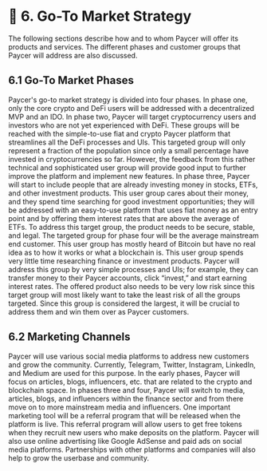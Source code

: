 # 🛒 6. Go-To Market Strategy

The following sections describe how and to whom Paycer will offer its products and services. The different phases and customer groups that Paycer will address are also discussed.

## **6.1 Go-To Market Phases**

Paycer's go-to market strategy is divided into four phases. In phase one, only the core crypto and DeFi users will be addressed with a decentralized MVP and an IDO. In phase two, Paycer will target cryptocurrency users and investors who are not yet experienced with DeFi. These groups will be reached with the simple-to-use fiat and crypto Paycer platform that streamlines all the DeFi processes and UIs. This targeted group will only represent a fraction of the population since only a small percentage have invested in cryptocurrencies so far. However, the feedback from this rather technical and sophisticated user group will provide good input to further improve the platform and implement new features. In phase three, Paycer will start to include people that are already investing money in stocks, ETFs, and other investment products. This user group cares about their money, and they spend time searching for good investment opportunities; they will be addressed with an easy-to-use platform that uses fiat money as an entry point and by offering them interest rates that are above the average of ETFs. To address this target group, the product needs to be secure, stable, and legal. The targeted group for phase four will be the average mainstream end customer. This user group has mostly heard of Bitcoin but have no real idea as to how it works or what a blockchain is. This user group spends very little time researching finance or investment products. Paycer will address this group by very simple processes and UIs; for example, they can transfer money to their Paycer accounts, click “invest,” and start earning interest rates. The offered product also needs to be very low risk since this target group will most likely want to take the least risk of all the groups targeted. Since this group is considered the largest, it will be crucial to address them and win them over as Paycer customers.

## **6.2 Marketing Channels**

Paycer will use various social media platforms to address new customers and grow the community. Currently, Telegram, Twitter, Instagram, LinkedIn, and Medium are used for this purpose. In the early phases, Paycer will focus on articles, blogs, influencers, etc. that are related to the crypto and blockchain space. In phases three and four, Paycer will switch to media, articles, blogs, and influencers within the finance sector and from there move on to more mainstream media and influencers. One important marketing tool will be a referral program that will be released when the platform is live. This referral program will allow users to get free tokens when they recruit new users who make deposits on the platform. Paycer will also use online advertising like Google AdSense and paid ads on social media platforms. Partnerships with other platforms and companies will also help to grow the userbase and community.
